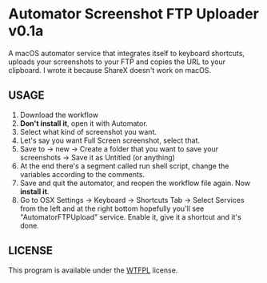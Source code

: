 # Automator Screenshot FTP Uploader v0.1a

A macOS automator service that integrates itself to keyboard shortcuts, uploads your screenshots to your FTP and copies the URL to your
clipboard. I wrote it because ShareX doesn't work on macOS.

## USAGE

1. Download the workflow
2. **Don't install it**, open it with Automator.
3. Select what kind of screenshot you want. 
4. Let's say you want Full Screen screenshot, select that.
5. Save to -> new -> Create a folder that you want to save your screenshots -> Save it as Untitled (or anything)
6. At the end there's a segment called run shell script, change the variables according to the comments.
7. Save and quit the automator, and reopen the workflow file again. Now **install it**.
8. Go to OSX Settings -> Keyboard -> Shortcuts Tab -> Select Services from the left and at the right bottom hopefully you'll see 
"AutomatorFTPUpload" service. Enable it, give it a shortcut and it's done.

## LICENSE

This program is available under the [WTFPL](http://www.wtfpl.net/) license.

